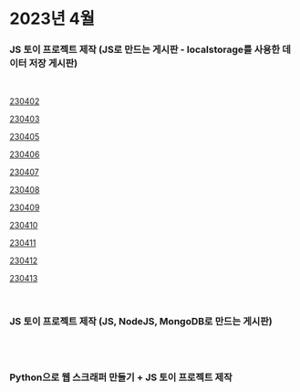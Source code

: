 # 2023년 4월

### JS 토이 프로젝트 제작 (JS로 만드는 게시판 - localstorage를 사용한 데이터 저장 게시판)

<br />

[230402](/DateLink/2023-04/230402.md)

[230403](/DateLink/2023-04/230403.md)

[230405](/DateLink/2023-04/230405.md)

[230406](/DateLink/2023-04/230406.md)

[230407](/DateLink/2023-04/230407.md)

[230408](/DateLink/2023-04/230408.md)

[230409](/DateLink/2023-04/230409.md)

[230410](/DateLink/2023-04/230410.md)

[230411](/DateLink/2023-04/230411.md)

[230412](/DateLink/2023-04/230412.md)

[230413](/DateLink/2023-04/230413.md)

<br />

### JS 토이 프로젝트 제작 (JS, NodeJS, MongoDB로 만드는 게시판)

<br />

<br />

### Python으로 웹 스크래퍼 만들기 + JS 토이 프로젝트 제작

<br />

